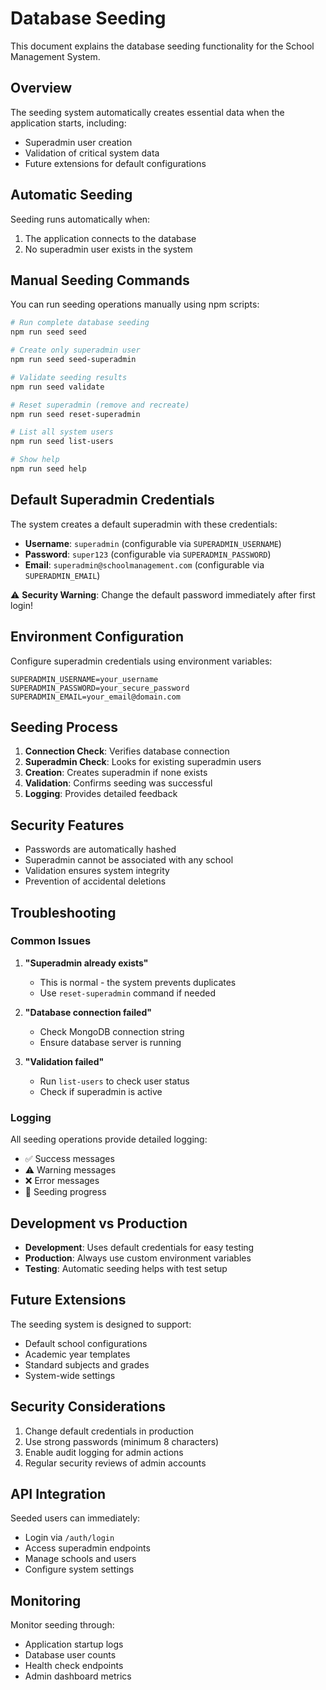 # Database Seeding

This document explains the database seeding functionality for the School Management System.

## Overview

The seeding system automatically creates essential data when the application starts, including:
- Superadmin user creation
- Validation of critical system data
- Future extensions for default configurations

## Automatic Seeding

Seeding runs automatically when:
1. The application connects to the database
2. No superadmin user exists in the system

## Manual Seeding Commands

You can run seeding operations manually using npm scripts:

```bash
# Run complete database seeding
npm run seed seed

# Create only superadmin user
npm run seed seed-superadmin

# Validate seeding results
npm run seed validate

# Reset superadmin (remove and recreate)
npm run seed reset-superadmin

# List all system users
npm run seed list-users

# Show help
npm run seed help
```

## Default Superadmin Credentials

The system creates a default superadmin with these credentials:

- **Username**: `superadmin` (configurable via `SUPERADMIN_USERNAME`)
- **Password**: `super123` (configurable via `SUPERADMIN_PASSWORD`)
- **Email**: `superadmin@schoolmanagement.com` (configurable via `SUPERADMIN_EMAIL`)

⚠️ **Security Warning**: Change the default password immediately after first login!

## Environment Configuration

Configure superadmin credentials using environment variables:

```env
SUPERADMIN_USERNAME=your_username
SUPERADMIN_PASSWORD=your_secure_password
SUPERADMIN_EMAIL=your_email@domain.com
```

## Seeding Process

1. **Connection Check**: Verifies database connection
2. **Superadmin Check**: Looks for existing superadmin users
3. **Creation**: Creates superadmin if none exists
4. **Validation**: Confirms seeding was successful
5. **Logging**: Provides detailed feedback

## Security Features

- Passwords are automatically hashed
- Superadmin cannot be associated with any school
- Validation ensures system integrity
- Prevention of accidental deletions

## Troubleshooting

### Common Issues

1. **"Superadmin already exists"**
   - This is normal - the system prevents duplicates
   - Use `reset-superadmin` command if needed

2. **"Database connection failed"**
   - Check MongoDB connection string
   - Ensure database server is running

3. **"Validation failed"**
   - Run `list-users` to check user status
   - Check if superadmin is active

### Logging

All seeding operations provide detailed logging:
- ✅ Success messages
- ⚠️ Warning messages  
- ❌ Error messages
- 🌱 Seeding progress

## Development vs Production

- **Development**: Uses default credentials for easy testing
- **Production**: Always use custom environment variables
- **Testing**: Automatic seeding helps with test setup

## Future Extensions

The seeding system is designed to support:
- Default school configurations
- Academic year templates
- Standard subjects and grades
- System-wide settings

## Security Considerations

1. Change default credentials in production
2. Use strong passwords (minimum 8 characters)
3. Enable audit logging for admin actions
4. Regular security reviews of admin accounts

## API Integration

Seeded users can immediately:
- Login via `/auth/login`
- Access superadmin endpoints
- Manage schools and users
- Configure system settings

## Monitoring

Monitor seeding through:
- Application startup logs
- Database user counts
- Health check endpoints
- Admin dashboard metrics